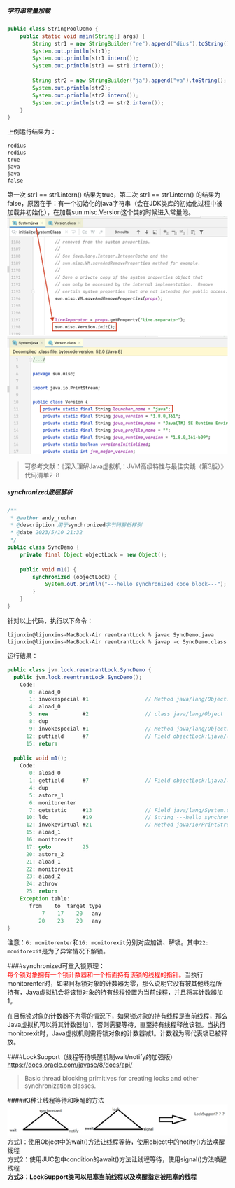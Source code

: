 ##### 字符串常量加载
```java
public class StringPoolDemo {
    public static void main(String[] args) {
        String str1 = new StringBuilder("re").append("dius").toString();
        System.out.println(str1);
        System.out.println(str1.intern());
        System.out.println(str1 == str1.intern());
        
        String str2 = new StringBuilder("ja").append("va").toString();
        System.out.println(str2);
        System.out.println(str2.intern());
        System.out.println(str2 == str2.intern());
    }
}
```
上例运行结果为：
```
redius
redius
true
java
java
false
```
第一次 str1 == str1.intern() 结果为true，第二次 str1 == str1.intern() 的结果为false，原因在于：有一个初始化的java字符串（会在JDK类库的初始化过程中被加载并初始化），在加载sun.misc.Version这个类的时候进入常量池。
![](System类中加载sun.misc.Version.png)
![](Version类中的java常量.png)
>可参考文献：《深入理解Java虚拟机：JVM高级特性与最佳实践（第3版）》代码清单2-8

##### synchronized底层解析
```java
/**
 * @author andy_ruohan
 * @description 用于synchronized字节码解析样例
 * @date 2023/5/10 21:32
 */
public class SyncDemo {
    private final Object objectLock = new Object();

    public void m1() {
        synchronized (objectLock) {
            System.out.println("---hello synchronized code block---");
        }
    }
}
```

针对以上代码，执行以下命令：
```
lijunxin@lijunxins-MacBook-Air reentrantLock % javac SyncDemo.java  
lijunxin@lijunxins-MacBook-Air reentrantLock % javap -c SyncDemo.class
```

运行结果：
```java
public class jvm.lock.reentrantLock.SyncDemo {
  public jvm.lock.reentrantLock.SyncDemo();
    Code:
       0: aload_0
       1: invokespecial #1                  // Method java/lang/Object."<init>":()V
       4: aload_0
       5: new           #2                  // class java/lang/Object
       8: dup
       9: invokespecial #1                  // Method java/lang/Object."<init>":()V
      12: putfield      #7                  // Field objectLock:Ljava/lang/Object;
      15: return

  public void m1();
    Code:
       0: aload_0
       1: getfield      #7                  // Field objectLock:Ljava/lang/Object;
       4: dup
       5: astore_1
       6: monitorenter
       7: getstatic     #13                 // Field java/lang/System.out:Ljava/io/PrintStream;
      10: ldc           #19                 // String ---hello synchronized code block---
      12: invokevirtual #21                 // Method java/io/PrintStream.println:(Ljava/lang/String;)V
      15: aload_1
      16: monitorexit
      17: goto          25
      20: astore_2
      21: aload_1
      22: monitorexit
      23: aload_2
      24: athrow
      25: return
    Exception table:
       from    to  target type
           7    17    20   any
          20    23    20   any
}

```
注意：`6: monitorenter`和`16: monitorexit`分别对应加锁、解锁。其中`22: monitorexit`是为了异常情况下解锁。

####synchronized可重入锁原理：  
<font color = 'red'>每个锁对象拥有一个锁计数器和一个指面持有该锁的线程的指针。</font>当执行monitorenter时，如果目标锁对象的计数器为零，那么说明它没有被其他线程所持有，Java虚拟机会将该锁对象的持有线程设置为当前线程，并且将其计数器加1。  

在目标锁对象的计数器不为零的情況下，如果锁对象的持有线程是当前线程，那么Java虚拟机可以将其计数器加1，否则需要等待，直至持有线程释放该锁。当执行monitorexit时，Java虚拟机则需将锁对象的计数器减1。计数器为零代表锁已被释放。

####LockSupport（线程等待唤醒机制wait/notify的加强版）
https://docs.oracle.com/javase/8/docs/api/
>Basic thread blocking primitives for creating locks and other synchronization classes.

#####3种让线程等待和唤醒的方法
![](为何会产生LockSupport.png)
方式1：使用Object中的wait()方法让线程等待，使用object中的notify()方法唤醒线程  
方式2：使用JUC包中condition的await()方法让线程等待，使用signal()方法唤醒线程  
**方式3：LockSupport类可以阻塞当前线程以及唤醒指定被阻塞的线程**